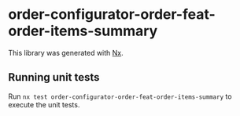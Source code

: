 # order-configurator-order-feat-order-items-summary

This library was generated with [Nx](https://nx.dev).

## Running unit tests

Run `nx test order-configurator-order-feat-order-items-summary` to execute the unit tests.
